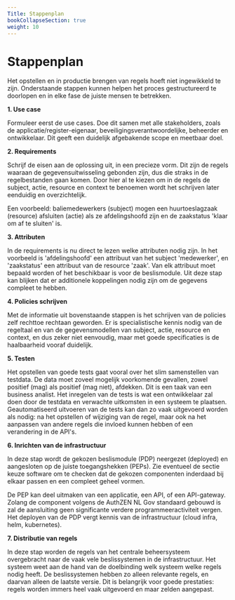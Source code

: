 ```yaml
---
Title: Stappenplan
bookCollapseSection: true
weight: 10
---
```


# Stappenplan

Het opstellen en in productie brengen van regels hoeft niet ingewikkeld te zijn. Onderstaande stappen kunnen helpen
het proces gestructureerd te doorlopen en in elke fase de juiste mensen te betrekken.

**1. Use case**

Formuleer eerst de use cases. Doe dit samen met alle stakeholders, zoals de applicatie/register-eigenaar, beveiligingsverantwoordelijke,
beheerder en ontwikkelaar. Dit geeft een duidelijk afgebakende scope en meetbaar doel.

**2. Requirements**

Schrijf de eisen aan de oplossing uit, in een precieze vorm. Dit zijn de regels waaraan de gegevensuitwisseling gebonden
zijn, dus die straks in de regelbestanden gaan komen. Door hier al te kiezen om in de regels de subject, actie, resource en context te
benoemen wordt het schrijven later eenduidig en overzichtelijk.

Een voorbeeld: baliemedewerkers (subject) mogen een huurtoeslagzaak (resource) afsluiten (actie) als ze afdelingshoofd zijn en de zaakstatus
'klaar om af te sluiten' is.

**3. Attributen**

In de requirements is nu direct te lezen welke attributen nodig zijn. In het voorbeeld is 'afdelingshoofd' een attribuut van het subject 'medewerker',
en 'zaakstatus' een attribuut van de resource 'zaak'. Van elk attribuut moet bepaald worden of het beschikbaar is voor de beslismodule.
Uit deze stap kan blijken dat er additionele koppelingen nodig zijn om de gegevens compleet te hebben.

**4. Policies schrijven**

Met de informatie uit bovenstaande stappen is het schrijven van de policies zelf rechttoe rechtaan geworden.
Er is specialistische kennis nodig van de regeltaal en van de gegevensmodellen van subject, actie, resource en context,
en dus zeker niet eenvoudig, maar met goede specificaties is de haalbaarheid vooraf duidelijk.

**5. Testen**

Het opstellen van goede tests gaat vooral over het slim samenstellen van testdata. De data moet zoveel mogelijk voorkomende gevallen,
zowel positief (mag) als positief (mag niet), afdekken. Dit is een taak van een business analist. Het inregelen van de tests
is wat een ontwikkelaar zal doen door de testdata en verwachte uitkomsten in een systeem te plaatsen. Geautomatiseerd uitvoeren van de tests
kan dan zo vaak uitgevoerd worden als nodig: na het opstellen of wijziging van de regel, maar ook na het aanpassen van andere
regels die invloed kunnen hebben of een verandering in de API's.

**6. Inrichten van de infrastructuur**

In deze stap wordt de gekozen beslismodule (PDP) neergezet (deployed) en aangesloten op de juiste toegangshekken (PEPs). Zie
eventueel de sectie keuze software om te checken dat de gekozen componenten inderdaad bij elkaar passen en een compleet geheel vormen.

De PEP kan deel uitmaken van een
applicatie, een API, of een API-gateway. Zolang de component volgens de AuthZEN NL Gov standaard gebouwd is zal de aansluiting geen
significante verdere programmeeractiviteit vergen. Het deployen van de PDP vergt kennis van de infrastructuur (cloud infra, helm, kubernetes).

**7. Distributie van regels**

In deze stap worden de regels van het centrale beheersysteem overgebracht naar de vaak vele beslissystemen in de infrastructuur.
Het systeem weet aan de hand van de doelbinding welk systeem welke regels nodig heeft. De beslissystemen hebben zo alleen relevante regels, en daarvan
alleen de laatste versie. Dit is belangrijk voor goede prestaties: regels worden immers
heel vaak uitgevoerd en maar zelden aangepast.